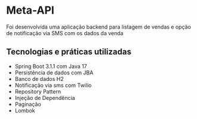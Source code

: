 # Meta-API

Foi desenvolvida uma aplicação backend para listagem de vendas e opção de notificação via SMS com os dados da venda 

## Tecnologias e práticas utilizadas
- Spring Boot 3.1.1 com Java 17
- Persistência de dados com JBA
- Banco de dados H2
- Notificação via sms com Twilio
- Repository Pattern
- Injeção de Dependência
- Paginação
- Lombok

